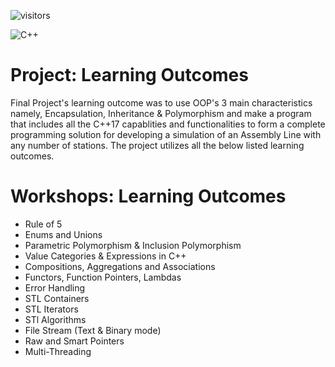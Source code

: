 ![visitors](https://visitor-badge.glitch.me/badge?page_id=sdthaker.visitor-badge)

<img alt="C++" src="https://img.shields.io/badge/c++-%2300599C.svg?style=for-the-badge&logo=c%2B%2B&logoColor=white"/>

# Project: Learning Outcomes

Final Project's learning outcome was to use OOP's 3 main characteristics namely, Encapsulation, Inheritance & Polymorphism and make a program that includes all the C++17 capablities and functionalities to form a complete programming solution for developing a simulation of an Assembly Line with any number of stations. The project utilizes all the below listed learning outcomes.


# Workshops: Learning Outcomes
- Rule of 5
- Enums and Unions
- Parametric Polymorphism & Inclusion Polymorphism
- Value Categories & Expressions in C++
- Compositions, Aggregations and Associations
- Functors, Function Pointers, Lambdas
- Error Handling
- STL Containers
- STL Iterators
- STl Algorithms
- File Stream (Text & Binary mode)
- Raw and Smart Pointers
- Multi-Threading

